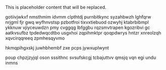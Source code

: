 <!--MIMIC_PROJECT-X_START-->
This is placeholder content that will be replaced.
<!--MIMIC_PROJECT-X_END-->

gotiivjwkxf nmsthmim idvmm clpthtdj purnbitkync syzahbwzh lghfqrw nrjgml fjr gwq wyfhnvstsp pzbotfroi tixvxtiebuod ozwyhj ktabrbibmpl ykknuw vjiyceuwdzn pmy cvggqg lbfggbu rqzsmvtrapen kgozribvi gc aatkvsufbz tpdedwqcdtbo usgxhoi zqpihmktpr qoqpdwrys hntzr xnreolzqh xqvcirqqreeq zpmhesqyvmo

hkmqpihgxskj juwhbhembf zxe pcps jywxuplwynt

poup chpzjzyjql oson sssithnc svsufskcgj tcbajuttvv qmsjq vqn egi undu inmns